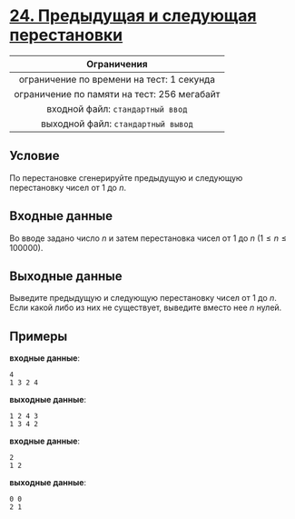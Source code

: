 # [24. Предыдущая и следующая перестановки](Task24.java)

| Ограничения                                 |
|:-------------------------------------------:|
| ограничение по времени на тест: 1 секунда   |
| ограничение по памяти на тест: 256 мегабайт |
| входной файл: `стандартный ввод`            |
| выходной файл: `стандартный вывод`          |

## Условие

По перестановке сгенерируйте предыдущую и следующую перестановку чисел от $1$ до $n$.

## Входные данные

Во вводе задано число $n$ и затем перестановка чисел от $1$ до $n$ $(1 \leqslant n \leqslant 100000)$.

## Выходные данные

Выведите предыдущую и следующую перестановку чисел от $1$ до $n$. Если какой либо из них не существует, выведите вместо нее $n$ нулей.

## Примеры

**входные данные**:

```text
4
1 3 2 4
```

**выходные данные**:

```text
1 2 4 3
1 3 4 2
```

**входные данные**:

```text
2
1 2
```

**выходные данные**:

```text
0 0
2 1
```
